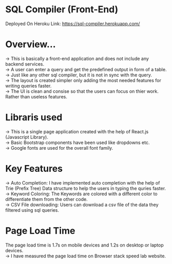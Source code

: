 # SQL Compiler (Front-End)

Deployed On Heroku Link: https://sql-compiler.herokuapp.com/ 
<br>
# Overview...
-> This is basically a front-end application and does not include any backend services.<br>
-> A user can enter a query and get the predefined output in form of a table.<br>
-> Just like any other sql compiler, but it is not in sync with the query.<br>
-> The layout is created simpler only adding the most needed features for writing queries faster.<br>
-> The UI is clean and consise so that the users can focus on thier work. Rather than useless features.<br>


# Libraris used
-> This is a single page application created with the help of React.js (Javascript Library).<br>
-> Basic Bootstrap components have been used like dropdowns etc.<br>
-> Google fonts are used for the overall font family.<br>


# Key Features
-> Auto Completion: I have implemented auto completion with the help of Trie (Prefix Tree) Data structure
    to help the users in typing the quries faster.<br>
-> Keyword Coloring: The Keywords are colored with a different color to differentiate them from the other code.<br>
-> CSV File downloading: Users can download a csv file of the data they filtered using sql queries.<br>


# Page Load Time
The page load time is 1.7s on mobile devices and 1.2s on desktop or laptop devices.<br>
-> I have measured the page load time on Browser stack speed lab website.<br>
